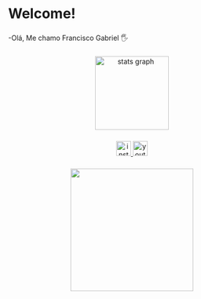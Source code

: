 <h1 align="left">Welcome!</h1>

###

<p align="left">-Olá, Me chamo Francisco Gabriel 🖐</p>

###

<div align="center">
  <img src="https://github-readme-stats.vercel.app/api?username=Coficxz&hide_title=false&hide_rank=false&show_icons=true&include_all_commits=true&count_private=true&disable_animations=false&theme=tokyonight&locale=en&hide_border=false&order=1" height="150" alt="stats graph"  />
</div>

###

<div align="center">
  <a href="https://www.instagram.com/coficxz/" target="_blank">
    <img src="https://img.shields.io/static/v1?message=Instagram&logo=instagram&label=&color=7B68EE&logoColor=white&labelColor=&style=for-the-badge" height="30" alt="instagram logo"  />
  </a>
  <a href="https://www.youtube.com/@Coficxz" target="_blank">
    <img src="https://img.shields.io/static/v1?message=Youtube&logo=youtube&label=&color=7B68EE&logoColor=white&labelColor=&style=for-the-badge" height="30" alt="youtube logo"  />
  </a>
</div>

###

<div align="center">
  <img height="250" src="https://media0.giphy.com/media/v1.Y2lkPTc5MGI3NjExbjYyeXZhYmU4MWs5eDRvbXA3dXh1bnU0YjkyeTVuYmk4Yml2Y21mdSZlcD12MV9pbnRlcm5hbF9naWZfYnlfaWQmY3Q9Zw/VmXr0jlYsTqLbbHWSK/giphy.webp"  />
</div>

###
